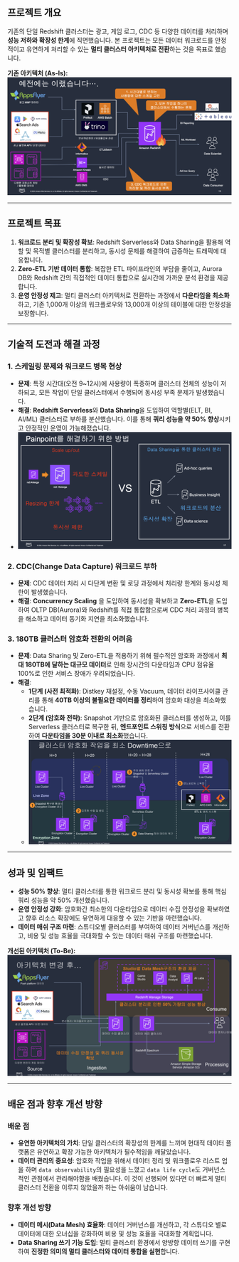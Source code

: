 ## 프로젝트 개요

기존의 단일 Redshift 클러스터는 광고, 게임 로그, CDC 등 다양한 데이터를 처리하며 **성능 저하와 확장성 한계**에 직면했습니다.
본 프로젝트는 모든 데이터 워크로드를 안정적이고 유연하게 처리할 수 있는 **멀티 클러스터 아키텍처로 전환**하는 것을 목표로 했습니다.

**기존 아키텍처 (As-Is):**
![기존 아키텍처](/static/images/projects/aws-multi-cluster-architecture/as-is.png)

---

## 프로젝트 목표

1.  **워크로드 분리 및 확장성 확보**: Redshift Serverless와 Data Sharing을 활용해 역할 및 목적별 클러스터를 분리하고, 동시성 문제를 해결하여 급증하는 트래픽에 대응합니다.
2.  **Zero-ETL 기반 데이터 통합**: 복잡한 ETL 파이프라인의 부담을 줄이고, Aurora DB와 Redshift 간의 직접적인 데이터 통합으로 실시간에 가까운 분석 환경을 제공합니다.
3.  **운영 안정성 제고**: 멀티 클러스터 아키텍처로 전환하는 과정에서 **다운타임을 최소화**하고, 기존 1,000개 이상의 워크플로우와 13,000개 이상의 테이블에 대한 안정성을 보장합니다.

---

## 기술적 도전과 해결 과정

### 1. 스케일링 문제와 워크로드 병목 현상
-   **문제**: 특정 시간대(오전 9~12시)에 사용량이 폭증하며 클러스터 전체의 성능이 저하되고, 모든 작업이 단일 클러스터에서 수행되어 동시성 부족 문제가 발생했습니다.
-   **해결**: **Redshift Serverless**와 **Data Sharing**을 도입하여 역할별(ELT, BI, AI/ML) 클러스터로 부하를 분산했습니다. 이를 통해 **쿼리 성능을 약 50% 향상**시키고 안정적인 운영이 가능해졌습니다.
- ![cluster](/static/images/projects/aws-multi-cluster-architecture/cluster.png)

### 2. CDC(Change Data Capture) 워크로드 부하
-   **문제**: CDC 데이터 처리 시 다단계 변환 및 로딩 과정에서 처리량 한계와 동시성 제한이 발생했습니다.
-   **해결**: **Concurrency Scaling** 을 도입하여 동시성을 확보하고 **Zero-ETL**을 도입하여 OLTP DB(Aurora)와 Redshift를 직접 통합함으로써 CDC 처리 과정의 병목을 해소하고 데이터 동기화 지연을 최소화했습니다.

### 3. 180TB 클러스터 암호화 전환의 어려움
-   **문제**: Data Sharing 및 Zero-ETL을 적용하기 위해 필수적인 암호화 과정에서 **최대 180TB에 달하는 대규모 데이터**로 인해 장시간의 다운타임과 CPU 점유율 100%로 인한 서비스 장애가 우려되었습니다.
-   **해결**:
    -   **1단계 (사전 최적화)**: Distkey 재설정, 수동 Vacuum, 데이터 라이프사이클 관리를 통해 **40TB 이상의 불필요한 데이터를 정리**하여 암호화 대상을 최소화했습니다.
    -   **2단계 (암호화 전략)**: Snapshot 기반으로 암호화된 클러스터를 생성하고, 이를 Serverless 클러스터로 복구한 뒤, **엔드포인트 스위칭 방식**으로 서비스를 전환하여 **다운타임을 30분 이내로 최소화**했습니다.
    -   ![암호화 전환 과정](/static/images/projects/aws-multi-cluster-architecture/encryption.png)

---

## 성과 및 임팩트

-   **성능 50% 향상**: 멀티 클러스터를 통한 워크로드 분리 및 동시성 확보를 통해 핵심 쿼리 성능을 약 50% 개선했습니다.
-   **운영 안정성 강화**: 암호화간 최소한의 다운타임으로 데이터 수집 안정성을 확보하였고 향후 리소스 확장에도 유연하게 대응할 수 있는 기반을 마련했습니다.
-   **데이터 매쉬 구조 마련**: 스튜디오별 클러스터를 부여하여 데이터 거버넌스를 개선하고, 비용 및 성능 효율을 극대화할 수 있는 데이터 매쉬 구조를 마련했습니다.

**개선된 아키텍처 (To-Be):**
![개선된 아키텍처](/static/images/projects/aws-multi-cluster-architecture/to-be.png)

---

## 배운 점과 향후 개선 방향

### 배운 점
-   **유연한 아키텍처의 가치**: 단일 클러스터의 확장성의 한계를 느끼며 현대적 데이터 플랫폼은 유연하고 확장 가능한 아키텍처가 필수적임을 깨달았습니다.
-   **데이터 관리의 중요성**: 암호화 작업을 위해서 데이터 정리 및 워크플로우 리스트 업을 하며 `data observability`의 필요성을 느꼈고 `data life cycle`도 거버넌스 적인 관점에서 관리해야함을 배웠습니다. 이 것이 선행되어 있다면 더 빠르게 멀티 클러스터 전환을 이루지 않았을까 하는 아쉬움이 남습니다.

### 향후 개선 방향
-   **데이터 메시(Data Mesh) 효율화**: 데이터 거버넌스를 개선하고, 각 스튜디오 별로 데이터에 대한 오너십을 강화하여 비용 및 성능 효율을 극대화할 계획입니다.
-   **Data Sharing 쓰기 기능 도입**: 멀티 클러스터 환경에서 양방향 데이터 쓰기를 구현하여 **진정한 의미의 멀티 클러스터와 데이터 통합을 실현**합니다.
